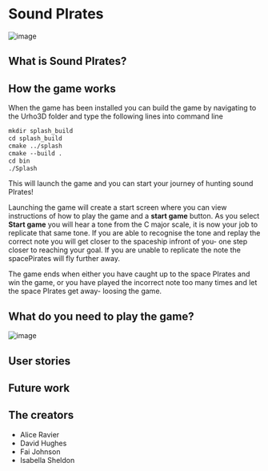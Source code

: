 # Sound PIrates

![image](https://user-images.githubusercontent.com/44497996/114782410-b0529700-9d71-11eb-9d58-da91cf2f99eb.png)


## What is Sound PIrates?

## How the game works

When the game has been installed you can build the game by navigating to the Urho3D folder and type the following lines into command line
```markdown
mkdir splash_build
cd splash_build
cmake ../splash
cmake --build .
cd bin
./Splash
```
This will launch the game and you can start your journey of hunting sound PIrates!

Launching the game will create a start screen where you can view instructions of how to play the game and a **start game** button. 
As you select **Start game** you will hear a tone from the C major scale, it is now your job to replicate that same tone. If you are able to recognise the tone and replay the correct note you will get closer to the spaceship infront of you- one step closer to reaching your goal. 
If you are unable to replicate the note the spacePirates will fly further away. 

The game ends when either you have caught up to the space PIrates and win the game, or you have played the incorrect note too many times and let the space PIrates get away- loosing the game. 
## What do you need to play the game?
![image](https://user-images.githubusercontent.com/44497996/114785061-088a9880-9d74-11eb-942a-61e387437b15.png)

## User stories

## Future work

## The creators
- Alice Ravier
- David Hughes
- Fai Johnson
- Isabella Sheldon


